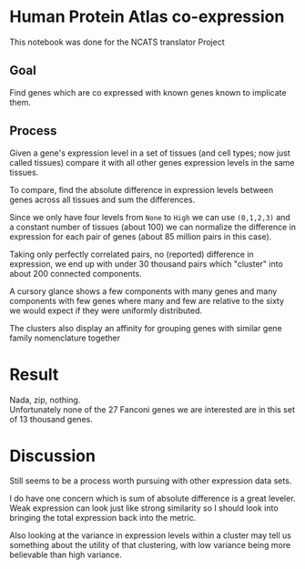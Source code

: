 # Human Protein Atlas co-expression

This notebook was done for the NCATS translator Project


## Goal
Find genes which are co expressed with known genes known to implicate them.

## Process
Given a gene's expression level in a set of tissues (and cell types; now just called tissues)
compare it with all other genes expression levels in the same tissues.  

To compare, find the absolute difference in expression levels between genes across all tissues
and sum the differences.

Since we only have four levels from `None` to `High` we can use `(0,1,2,3)`
and a constant number of tissues (about 100) we can normalize the difference
in expression for each pair of genes (about 85 million pairs in this case).

Taking only perfectly correlated pairs, no (reported) difference in expression,
we end up with under 30 thousand pairs which "cluster" into about 200 connected components.

A cursory glance shows a few components with many genes and many components with few genes
where many and few are relative to the sixty we would expect if they were uniformly distributed.

The clusters also display an affinity for grouping genes with similar gene family nomenclature together 

# Result
Nada, zip, nothing.  
Unfortunately none of the 27 Fanconi genes we are interested are in this set of 13 thousand genes.


# Discussion

Still seems to be a process worth pursuing with other expression data sets.

I do have one concern which is sum of absolute difference is a great leveler.
Weak expression can look just like strong similarity so I should
look into bringing the total expression back into the metric.

Also looking at the variance in expression levels within a cluster
may tell us something about the utility of that clustering,
with low variance being more believable than high variance.
